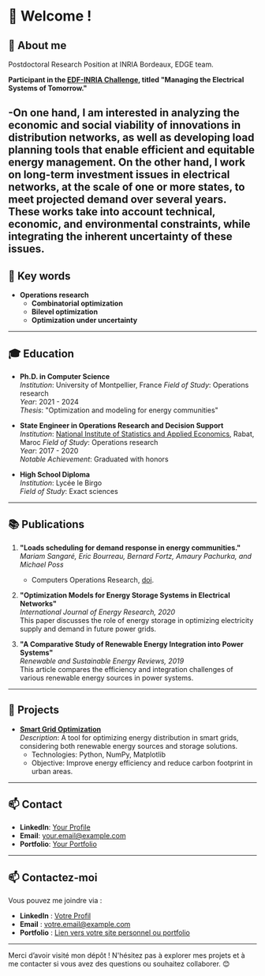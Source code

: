 # 👋 Welcome !

## 🎯 About me
Postdoctoral Research Position at INRIA Bordeaux, EDGE team.

**Participant in the [EDF-INRIA Challenge](https://www.inria.fr/fr/inria-edf), titled "Managing the Electrical Systems of Tomorrow."**

-On one hand, I am interested in analyzing the economic and social viability of innovations in distribution networks, as well as developing load planning tools that enable efficient and equitable energy management. On the other hand, I work on long-term investment issues in electrical networks, at the scale of one or more states, to meet projected demand over several years. These works take into account technical, economic, and environmental constraints, while integrating the inherent uncertainty of these issues.
---

## 🌱 Key words
- **Operations research** 
  - **Combinatorial optimization** 
  - **Bilevel optimization**
  - **Optimization under uncertainty** 


---
## 🎓 Education

- **Ph.D. in Computer Science**  
  _Institution_: University of Montpellier, France
  _Field of Study_: Operations research  
  _Year_: 2021 - 2024  
  _Thesis_: "Optimization and modeling for energy communities"

- **State Engineer in Operations Research and Decision Support**  
  _Institution_: [National Institute of Statistics and Applied Economics](https://insea.ac.ma/), Rabat, Maroc
  _Field of Study_: Operations research  
  _Year_: 2017 - 2020  
  _Notable Achievement_: Graduated with honors

- **High School Diploma**  
  _Institution_: Lycée le Birgo  
  _Field of Study_: Exact sciences  
---

## 📚 Publications

1. **"Loads scheduling for demand response in energy communities."**  
   _Mariam Sangaré, Eric Bourreau, Bernard Fortz, Amaury Pachurka, and Michael Poss_
   - Computers Operations Research, [doi](https://doi.org/10.1016/j.cor.2023.106358).
3. **"Optimization Models for Energy Storage Systems in Electrical Networks"**  
   _International Journal of Energy Research, 2020_  
   This paper discusses the role of energy storage in optimizing electricity supply and demand in future power grids.

4. **"A Comparative Study of Renewable Energy Integration into Power Systems"**  
   _Renewable and Sustainable Energy Reviews, 2019_  
   This article compares the efficiency and integration challenges of various renewable energy sources in power systems.

---

## 🌟 Projects

- **[Smart Grid Optimization](https://github.com/yourusername/smart-grid-optimization)**  
  _Description_: A tool for optimizing energy distribution in smart grids, considering both renewable energy sources and storage solutions.
  - Technologies: Python, NumPy, Matplotlib
  - Objective: Improve energy efficiency and reduce carbon footprint in urban areas.

---

## 📫 Contact

- **LinkedIn**: [Your Profile](https://linkedin.com/in/yourprofile)
- **Email**: [your.email@example.com](mailto:your.email@example.com)
- **Portfolio**: [Your Portfolio](https://your-portfolio.com)

---

## 📫 Contactez-moi
Vous pouvez me joindre via :
- **LinkedIn** : [Votre Profil](https://linkedin.com/in/votreprofil)
- **Email** : [votre.email@example.com](mailto:votre.email@example.com)
- **Portfolio** : [Lien vers votre site personnel ou portfolio](https://votre-portfolio.com)

---

Merci d’avoir visité mon dépôt ! N'hésitez pas à explorer mes projets et à me contacter si vous avez des questions ou souhaitez collaborer. 😊
